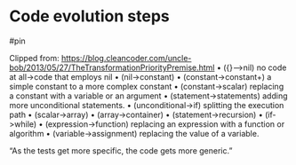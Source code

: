 # Code evolution steps

#pin

Clipped from: https://blog.cleancoder.com/uncle-bob/2013/05/27/TheTransformationPriorityPremise.html
    • ({}–>nil) no code at all->code that employs nil 
    • (nil->constant) 
    • (constant->constant+) a simple constant to a more complex constant 
    • (constant->scalar) replacing a constant with a variable or an argument 
    • (statement->statements) adding more unconditional statements. 
    • (unconditional->if) splitting the execution path 
    • (scalar->array) 
    • (array->container) 
    • (statement->recursion) 
    • (if->while) 
    • (expression->function) replacing an expression with a function or algorithm 
    • (variable->assignment) replacing the value of a variable. 

“As the tests get more specific, the code gets more generic.”